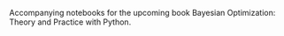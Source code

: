 Accompanying notebooks for the upcoming book Bayesian Optimization: Theory and Practice with Python.
